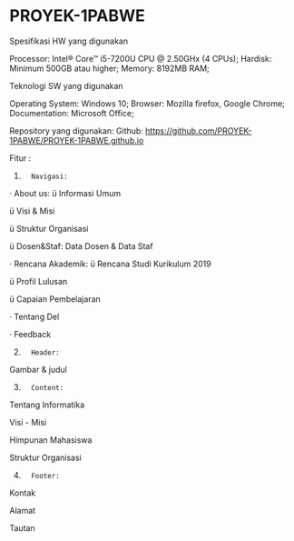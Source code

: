 # PROYEK-1PABWE

Spesifikasi HW yang digunakan

Processor: Intel® Core™ i5-7200U CPU @ 2.50GHx (4 CPUs);
Hardisk: Minimum 500GB atau higher;
Memory: 8192MB RAM;


Teknologi SW yang digunakan

Operating System: Windows 10;
Browser: Mozilla firefox, Google Chrome;
Documentation: Microsoft Office;
 


Repository yang digunakan:
Github: https://github.com/PROYEK-1PABWE/PROYEK-1PABWE.github.io
 

Fitur :
1.       Navigasi:
·       About us:
ü  Informasi Umum

ü  Visi & Misi

ü  Struktur Organisasi

ü  Dosen&Staf: Data Dosen & Data Staf


·       Rencana Akademik:
ü  Rencana Studi Kurikulum 2019

ü   Profil Lulusan

ü  Capaian Pembelajaran


·       Tentang Del

·       Feedback
 
2.       Header:
Gambar & judul
 
3.       Content:
Tentang Informatika

Visi - Misi

Himpunan Mahasiswa

Struktur Organisasi

4.       Footer:
Kontak

Alamat

Tautan


